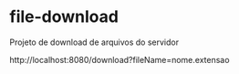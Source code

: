 # file-download
Projeto de download de arquivos do servidor

http://localhost:8080/download?fileName=nome.extensao
